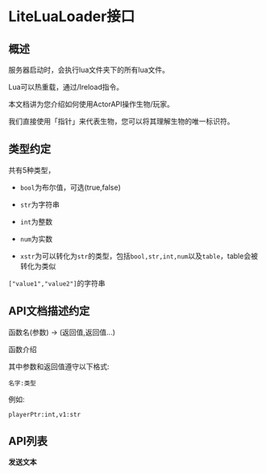 # LiteLuaLoader接口

## 概述

服务器启动时，会执行lua文件夹下的所有lua文件。

Lua可以热重载，通过/lreload指令。

本文档讲为您介绍如何使用ActorAPI操作生物/玩家。

我们直接使用「指针」来代表生物，您可以将其理解生物的唯一标识符。

## 类型约定

共有5种类型，

- `bool`为布尔值，可选(true,false)

- `str`为字符串

- `int`为整数

- `num`为实数

- `xstr`为可以转化为`str`的类型，包括`bool,str,int,num`以及`table`，table会被转化为类似

`["value1","value2"]`的字符串

## API文档描述约定

函数名(参数) -> (返回值,返回值...)</br>

函数介绍  

其中参数和返回值遵守以下格式:</br>

`名字:类型`  

例如:</br>

`playerPtr:int,v1:str`

## API列表

**发送文本**

